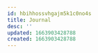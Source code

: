 ```yaml
---
id: hbihhossvhgajm5k1c0no4s
title: Journal
desc: ''
updated: 1663903428788
created: 1663903428788
---
```

